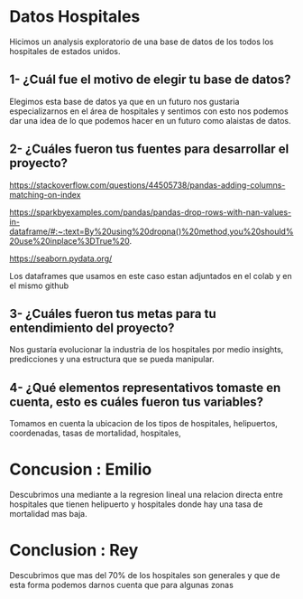 # Datos Hospitales
Hicimos un analysis exploratorio de una base de datos de los todos los hospitales de estados unidos.

## 1- ¿Cuál fue el motivo de elegir tu base de datos?
Elegimos esta base de datos ya que en un futuro nos gustaria especializarnos en el área de hospitales y sentimos con esto nos podemos dar una idea de lo que podemos hacer en un futuro como alaistas de datos.

## 2- ¿Cuáles fueron tus fuentes para desarrollar el proyecto?
https://stackoverflow.com/questions/44505738/pandas-adding-columns-matching-on-index

https://sparkbyexamples.com/pandas/pandas-drop-rows-with-nan-values-in-dataframe/#:~:text=By%20using%20dropna()%20method,you%20should%20use%20inplace%3DTrue%20.

https://seaborn.pydata.org/

Los dataframes que usamos en este caso estan adjuntados en el colab y en el mismo github

## 3- ¿Cuáles fueron tus metas para tu entendimiento del proyecto?
Nos gustaría evolucionar la industria de los hospitales por medio insights, predicciones y una estructura que se pueda manipular.

## 4- ¿Qué elementos representativos tomaste en cuenta, esto es cuáles fueron tus variables?
Tomamos en cuenta la ubicacion de los tipos de hospitales, helipuertos, coordenadas, tasas de mortalidad, hospitales, 


# Concusion : Emilio
Descubrimos una mediante a la regresion lineal una relacion directa entre hospitales que tienen helipuerto y hospitales donde hay una tasa de mortalidad mas baja.

# Conclusion : Rey
Descubrimos que mas del 70% de los hospitales son generales y que de esta forma podemos darnos cuenta que para algunas zonas 
